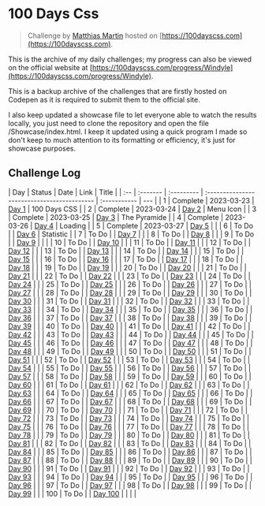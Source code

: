 # 100 Days Css

> Challenge by [Matthias Martin](https://codepen.io/roydigerhund) hosted on [https://100dayscss.com](https://100dayscss.com).

This is the archive of my daily challenges; my progress can also be viewed on the official website at [https://100dayscss.com/progress/Windyle](https://100dayscss.com/progress/Windyle).

This is a backup archive of the challenges that are firstly hosted on Codepen as it is required to submit them to the official site.

I also keep updated a showcase file to let everyone able to watch the results locally, you just need to clone the repository and open the file /Showcase/index.html.
I keep it updated using a quick program I made so don't keep to much attention to its formatting or efficiency, it's just for showcase purposes.

## Challenge Log

| Day | Status   | Date       | Link                                        | Title        |
| :-- | :------- | :--------- | :------------------------------------------ | :----------- | --- |
| 1   | Complete | 2023-03-23 | [Day 1](https://100dayscss.com/days/1/)     | 100 Days CSS |
| 2   | Complete | 2023-03-24 | [Day 2](https://100dayscss.com/days/2/)     | Menu Icon    |
| 3   | Complete | 2023-03-25 | [Day 3](https://100dayscss.com/days/3/)     | The Pyramide |
| 4   | Complete | 2023-03-26 | [Day 4](https://100dayscss.com/days/4/)     | Loading      |
| 5   | Complete | 2023-03-27 | [Day 5](https://100dayscss.com/days/5/)     |              |
| 6   | To Do    |            | [Day 6](https://100dayscss.com/days/6/)     | Statistic    |
| 7   | To Do    |            | [Day 7](https://100dayscss.com/days/7/)     |              |
| 8   | To Do    |            | [Day 8](https://100dayscss.com/days/8/)     |              |
| 9   | To Do    |            | [Day 9](https://100dayscss.com/days/9/)     |              |     |
| 10  | To Do    |            | [Day 10](https://100dayscss.com/days/10/)   |              |
| 11  | To Do    |            | [Day 11](https://100dayscss.com/days/11/)   |              |
| 12  | To Do    |            | [Day 12](https://100dayscss.com/days/12/)   |              |
| 13  | To Do    |            | [Day 13](https://100dayscss.com/days/13/)   |              |
| 14  | To Do    |            | [Day 14](https://100dayscss.com/days/14/)   |              |
| 15  | To Do    |            | [Day 15](https://100dayscss.com/days/15/)   |              |
| 16  | To Do    |            | [Day 16](https://100dayscss.com/days/16/)   |              |
| 17  | To Do    |            | [Day 17](https://100dayscss.com/days/17/)   |              |
| 18  | To Do    |            | [Day 18](https://100dayscss.com/days/18/)   |              |
| 19  | To Do    |            | [Day 19](https://100dayscss.com/days/19/)   |              |
| 20  | To Do    |            | [Day 20](https://100dayscss.com/days/20/)   |              |
| 21  | To Do    |            | [Day 21](https://100dayscss.com/days/21/)   |              |
| 22  | To Do    |            | [Day 22](https://100dayscss.com/days/22/)   |              |
| 23  | To Do    |            | [Day 23](https://100dayscss.com/days/23/)   |              |
| 24  | To Do    |            | [Day 24](https://100dayscss.com/days/24/)   |              |
| 25  | To Do    |            | [Day 25](https://100dayscss.com/days/25/)   |              |
| 26  | To Do    |            | [Day 26](https://100dayscss.com/days/26/)   |              |
| 27  | To Do    |            | [Day 27](https://100dayscss.com/days/27/)   |              |
| 28  | To Do    |            | [Day 28](https://100dayscss.com/days/28/)   |              |
| 29  | To Do    |            | [Day 29](https://100dayscss.com/days/29/)   |              |
| 30  | To Do    |            | [Day 30](https://100dayscss.com/days/30/)   |              |
| 31  | To Do    |            | [Day 31](https://100dayscss.com/days/31/)   |              |
| 32  | To Do    |            | [Day 32](https://100dayscss.com/days/32/)   |              |
| 33  | To Do    |            | [Day 33](https://100dayscss.com/days/33/)   |              |
| 34  | To Do    |            | [Day 34](https://100dayscss.com/days/34/)   |              |
| 35  | To Do    |            | [Day 35](https://100dayscss.com/days/35/)   |              |
| 36  | To Do    |            | [Day 36](https://100dayscss.com/days/36/)   |              |
| 37  | To Do    |            | [Day 37](https://100dayscss.com/days/37/)   |              |
| 38  | To Do    |            | [Day 38](https://100dayscss.com/days/38/)   |              |
| 39  | To Do    |            | [Day 39](https://100dayscss.com/days/39/)   |              |
| 40  | To Do    |            | [Day 40](https://100dayscss.com/days/40/)   |              |
| 41  | To Do    |            | [Day 41](https://100dayscss.com/days/41/)   |              |
| 42  | To Do    |            | [Day 42](https://100dayscss.com/days/42/)   |              |
| 43  | To Do    |            | [Day 43](https://100dayscss.com/days/43/)   |              |
| 44  | To Do    |            | [Day 44](https://100dayscss.com/days/44/)   |              |
| 45  | To Do    |            | [Day 45](https://100dayscss.com/days/45/)   |              |
| 46  | To Do    |            | [Day 46](https://100dayscss.com/days/46/)   |              |
| 47  | To Do    |            | [Day 47](https://100dayscss.com/days/47/)   |              |
| 48  | To Do    |            | [Day 48](https://100dayscss.com/days/48/)   |              |
| 49  | To Do    |            | [Day 49](https://100dayscss.com/days/49/)   |              |
| 50  | To Do    |            | [Day 50](https://100dayscss.com/days/50/)   |              |
| 51  | To Do    |            | [Day 51](https://100dayscss.com/days/51/)   |              |
| 52  | To Do    |            | [Day 52](https://100dayscss.com/days/52/)   |              |
| 53  | To Do    |            | [Day 53](https://100dayscss.com/days/53/)   |              |
| 54  | To Do    |            | [Day 54](https://100dayscss.com/days/54/)   |              |
| 55  | To Do    |            | [Day 55](https://100dayscss.com/days/55/)   |              |
| 56  | To Do    |            | [Day 56](https://100dayscss.com/days/56/)   |              |
| 57  | To Do    |            | [Day 57](https://100dayscss.com/days/57/)   |              |
| 58  | To Do    |            | [Day 58](https://100dayscss.com/days/58/)   |              |
| 59  | To Do    |            | [Day 59](https://100dayscss.com/days/59/)   |              |
| 60  | To Do    |            | [Day 60](https://100dayscss.com/days/60/)   |              |
| 61  | To Do    |            | [Day 61](https://100dayscss.com/days/61/)   |              |
| 62  | To Do    |            | [Day 62](https://100dayscss.com/days/62/)   |              |
| 63  | To Do    |            | [Day 63](https://100dayscss.com/days/63/)   |              |
| 64  | To Do    |            | [Day 64](https://100dayscss.com/days/64/)   |              |
| 65  | To Do    |            | [Day 65](https://100dayscss.com/days/65/)   |              |
| 66  | To Do    |            | [Day 66](https://100dayscss.com/days/66/)   |              |
| 67  | To Do    |            | [Day 67](https://100dayscss.com/days/67/)   |              |
| 68  | To Do    |            | [Day 68](https://100dayscss.com/days/68/)   |              |
| 69  | To Do    |            | [Day 69](https://100dayscss.com/days/69/)   |              |
| 70  | To Do    |            | [Day 70](https://100dayscss.com/days/70/)   |              |
| 71  | To Do    |            | [Day 71](https://100dayscss.com/days/71/)   |              |
| 72  | To Do    |            | [Day 72](https://100dayscss.com/days/72/)   |              |
| 73  | To Do    |            | [Day 73](https://100dayscss.com/days/73/)   |              |
| 74  | To Do    |            | [Day 74](https://100dayscss.com/days/74/)   |              |
| 75  | To Do    |            | [Day 75](https://100dayscss.com/days/75/)   |              |
| 76  | To Do    |            | [Day 76](https://100dayscss.com/days/76/)   |              |
| 77  | To Do    |            | [Day 77](https://100dayscss.com/days/77/)   |              |
| 78  | To Do    |            | [Day 78](https://100dayscss.com/days/78/)   |              |
| 79  | To Do    |            | [Day 79](https://100dayscss.com/days/79/)   |              |
| 80  | To Do    |            | [Day 80](https://100dayscss.com/days/80/)   |              |
| 81  | To Do    |            | [Day 81](https://100dayscss.com/days/81/)   |              |
| 82  | To Do    |            | [Day 82](https://100dayscss.com/days/82/)   |              |
| 83  | To Do    |            | [Day 83](https://100dayscss.com/days/83/)   |              |
| 84  | To Do    |            | [Day 84](https://100dayscss.com/days/84/)   |              |
| 85  | To Do    |            | [Day 85](https://100dayscss.com/days/85/)   |              |
| 86  | To Do    |            | [Day 86](https://100dayscss.com/days/86/)   |              |
| 87  | To Do    |            | [Day 87](https://100dayscss.com/days/87/)   |              |
| 88  | To Do    |            | [Day 88](https://100dayscss.com/days/88/)   |              |
| 89  | To Do    |            | [Day 89](https://100dayscss.com/days/89/)   |              |
| 90  | To Do    |            | [Day 90](https://100dayscss.com/days/90/)   |              |
| 91  | To Do    |            | [Day 91](https://100dayscss.com/days/91/)   |              |
| 92  | To Do    |            | [Day 92](https://100dayscss.com/days/92/)   |              |
| 93  | To Do    |            | [Day 93](https://100dayscss.com/days/93/)   |              |
| 94  | To Do    |            | [Day 94](https://100dayscss.com/days/94/)   |              |
| 95  | To Do    |            | [Day 95](https://100dayscss.com/days/95/)   |              |
| 96  | To Do    |            | [Day 96](https://100dayscss.com/days/96/)   |              |
| 97  | To Do    |            | [Day 97](https://100dayscss.com/days/97/)   |              |
| 98  | To Do    |            | [Day 98](https://100dayscss.com/days/98/)   |              |
| 99  | To Do    |            | [Day 99](https://100dayscss.com/days/99/)   |              |
| 100 | To Do    |            | [Day 100](https://100dayscss.com/days/100/) |              |
|  |
